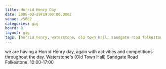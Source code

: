 ```yaml
---
title: Horrid Henry Day
date: 2008-03-29T19:00:00.000Z
venue: v5602
categories: gig
board: 8
layout: gig
tags: [horrid henry, waterstone, old town hall, sandgate road folkestone]
---
```

we are having a Horrid Henry day, again with activities and competitions throughout the day.  Waterstone's (Old Town Hall) Sandgate Road Folkestone.  10:00-17:00